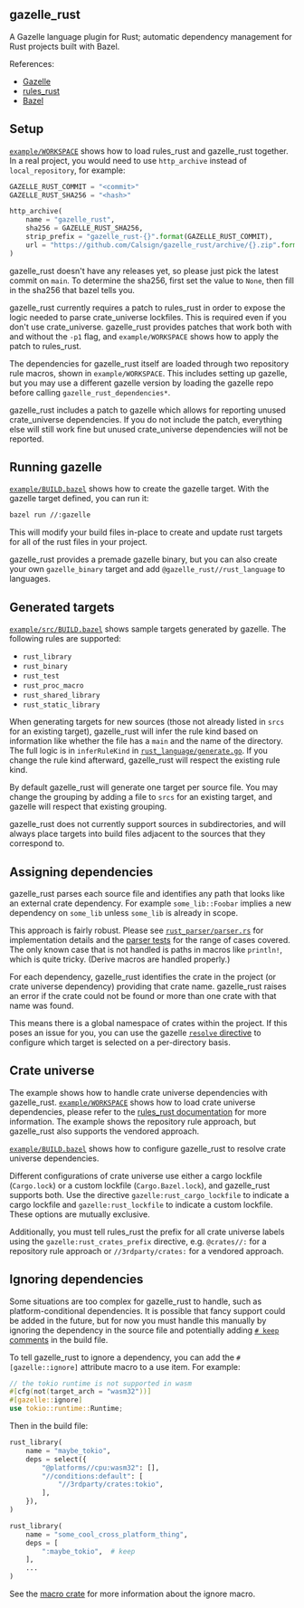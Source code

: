 
## gazelle\_rust

A Gazelle language plugin for Rust; automatic dependency management for Rust projects built with
Bazel.

References:
 - [Gazelle](https://github.com/bazelbuild/bazel-gazelle)
 - [rules\_rust](https://github.com/bazelbuild/rules_rust)
 - [Bazel](https://bazel.build/)

## Setup

[`example/WORKSPACE`](https://github.com/Calsign/gazelle_rust/blob/main/example/WORKSPACE) shows how
to load rules\_rust and gazelle\_rust together. In a real project, you would need to use
`http_archive` instead of `local_repository`, for example:

```py
GAZELLE_RUST_COMMIT = "<commit>"
GAZELLE_RUST_SHA256 = "<hash>"

http_archive(
    name = "gazelle_rust",
    sha256 = GAZELLE_RUST_SHA256,
    strip_prefix = "gazelle_rust-{}".format(GAZELLE_RUST_COMMIT),
    url = "https://github.com/Calsign/gazelle_rust/archive/{}.zip".format(GAZELLE_RUST_COMMIT),
)
```

gazelle\_rust doesn't have any releases yet, so please just pick the latest commit on `main`. To
determine the sha256, first set the value to `None`, then fill in the sha256 that bazel tells you.

gazelle\_rust currently requires a patch to rules\_rust in order to expose the logic needed to parse
crate\_universe lockfiles. This is required even if you don't use crate\_universe. gazelle\_rust
provides patches that work both with and without the `-p1` flag, and `example/WORKSPACE` shows how
to apply the patch to rules\_rust.

The dependencies for gazelle\_rust itself are loaded through two repository rule macros, shown in
`example/WORKSPACE`. This includes setting up gazelle, but you may use a different gazelle version
by loading the gazelle repo before calling `gazelle_rust_dependencies*`.

gazelle\_rust includes a patch to gazelle which allows for reporting unused crate\_universe
dependencies. If you do not include the patch, everything else will still work fine but unused
crate\_universe dependencies will not be reported.

## Running gazelle

[`example/BUILD.bazel`](https://github.com/Calsign/gazelle_rust/blob/main/example/BUILD.bazel) shows
how to create the gazelle target. With the gazelle target defined, you can run it:

```sh
bazel run //:gazelle
```

This will modify your build files in-place to create and update rust targets for all of the rust
files in your project.

gazelle\_rust provides a premade gazelle binary, but you can also create your own `gazelle_binary`
target and add `@gazelle_rust//rust_language` to languages.

## Generated targets

[`example/src/BUILD.bazel`](https://github.com/Calsign/gazelle_rust/blob/main/example/src/BUILD.bazel)
shows sample targets generated by gazelle. The following rules are supported:

 * `rust_library`
 * `rust_binary`
 * `rust_test`
 * `rust_proc_macro`
 * `rust_shared_library`
 * `rust_static_library`

When generating targets for new sources (those not already listed in `srcs` for an existing target),
gazelle\_rust will infer the rule kind based on information like whether the file has a `main` and
the name of the directory. The full logic is in `inferRuleKind` in
[`rust_language/generate.go`](https://github.com/Calsign/gazelle_rust/blob/main/rust_language/generate.go).
If you change the rule kind afterward, gazelle\_rust will respect the existing rule kind.

By default gazelle\_rust will generate one target per source file. You may change the grouping by
adding a file to `srcs` for an existing target, and gazelle will respect that existing grouping.

gazelle\_rust does not currently support sources in subdirectories, and will always place targets
into build files adjacent to the sources that they correspond to.

## Assigning dependencies

gazelle\_rust parses each source file and identifies any path that looks like an external crate
dependency. For example `some_lib::Foobar` implies a new dependency on `some_lib` unless `some_lib`
is already in scope.

This approach is fairly robust. Please see
[`rust_parser/parser.rs`](https://github.com/Calsign/gazelle_rust/blob/main/rust_parser/parser.rs)
for implementation details and the [parser
tests](https://github.com/Calsign/gazelle_rust/tree/main/rust_parser/test_data) for the range of
cases covered. The only known case that is not handled is paths in macros like `println!`, which is
quite tricky. (Derive macros are handled properly.)

For each dependency, gazelle\_rust identifies the crate in the project (or crate universe
dependency) providing that crate name. gazelle\_rust raises an error if the crate could not be found
or more than one crate with that name was found.

This means there is a global namespace of crates within the project. If this poses an issue for you,
you can use the gazelle [`resolve`
directive](https://github.com/bazelbuild/bazel-gazelle#directives) to configure which target is
selected on a per-directory basis.

## Crate universe

The example shows how to handle crate universe dependencies with gazelle\_rust.
[`example/WORKSPACE`](https://github.com/Calsign/gazelle_rust/blob/main/example/WORKSPACE) shows how
to load crate universe dependencies, please refer to the [rules\_rust
documentation](http://bazelbuild.github.io/rules_rust/crate_universe.html) for more information. The
example shows the repository rule approach, but gazelle\_rust also supports the vendored approach.

[`example/BUILD.bazel`](https://github.com/Calsign/gazelle_rust/blob/main/example/BUILD.bazel) shows
how to configure gazelle\_rust to resolve crate universe dependencies.

Different configurations of crate universe use either a cargo lockfile (`Cargo.lock`) or a custom
lockfile (`Cargo.Bazel.lock`), and gazelle\_rust supports both. Use the directive
`gazelle:rust_cargo_lockfile` to indicate a cargo lockfile and `gazelle:rust_lockfile` to indicate a
custom lockfile. These options are mutually exclusive.

Additionally, you must tell rules\_rust the prefix for all crate universe labels using the
`gazelle:rust_crates_prefix` directive, e.g. `@crates//:` for a repository rule approach or
`//3rdparty/crates:` for a vendored approach.


## Ignoring dependencies

Some situations are too complex for gazelle\_rust to handle, such as platform-conditional
dependencies. It is possible that fancy support could be added in the future, but for now you must
handle this manually by ignoring the dependency in the source file and potentially adding [`# keep`
comments](https://github.com/bazelbuild/bazel-gazelle#keep-comments) in the build file.

To tell gazelle\_rust to ignore a dependency, you can add the `#[gazelle::ignore]` attribute macro
to a use item. For example:

```rust
// the tokio runtime is not supported in wasm
#[cfg(not(target_arch = "wasm32"))]
#[gazelle::ignore]
use tokio::runtime::Runtime;
```

Then in the build file:

```py
rust_library(
    name = "maybe_tokio",
    deps = select({
        "@platforms//cpu:wasm32": [],
        "//conditions:default": [
            "//3rdparty/crates:tokio",
        ],
    }),
)

rust_library(
    name = "some_cool_cross_platform_thing",
    deps = [
        ":maybe_tokio",  # keep
    ],
    ...
)
```

See the [macro crate](https://github.com/Calsign/gazelle_rust/tree/main/macro) for more information
about the ignore macro.
